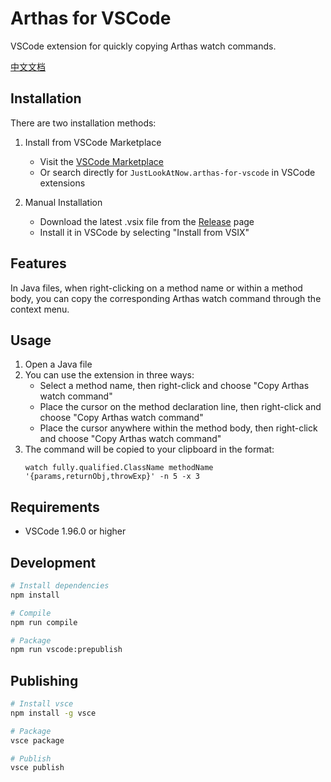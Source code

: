 # Arthas for VSCode

VSCode extension for quickly copying Arthas watch commands.

[中文文档](./README-cn.md)

## Installation

There are two installation methods:

1. Install from VSCode Marketplace
   - Visit the [VSCode Marketplace](https://marketplace.visualstudio.com/items?itemName=JustLookAtNow.arthas-for-vscode)
   - Or search directly for `JustLookAtNow.arthas-for-vscode` in VSCode extensions

2. Manual Installation
   - Download the latest .vsix file from the [Release](https://github.com/JustLookAtNow/arthas-for-vscode/releases) page
   - Install it in VSCode by selecting "Install from VSIX"

## Features

In Java files, when right-clicking on a method name or within a method body, you can copy the corresponding Arthas watch command through the context menu.

## Usage

1. Open a Java file
2. You can use the extension in three ways:
   - Select a method name, then right-click and choose "Copy Arthas watch command"
   - Place the cursor on the method declaration line, then right-click and choose "Copy Arthas watch command"
   - Place the cursor anywhere within the method body, then right-click and choose "Copy Arthas watch command"
3. The command will be copied to your clipboard in the format:
   ```
   watch fully.qualified.ClassName methodName '{params,returnObj,throwExp}' -n 5 -x 3
   ```

## Requirements

- VSCode 1.96.0 or higher

## Development

```bash
# Install dependencies
npm install

# Compile
npm run compile

# Package
npm run vscode:prepublish
```

## Publishing

```bash
# Install vsce
npm install -g vsce

# Package
vsce package

# Publish
vsce publish
``` 